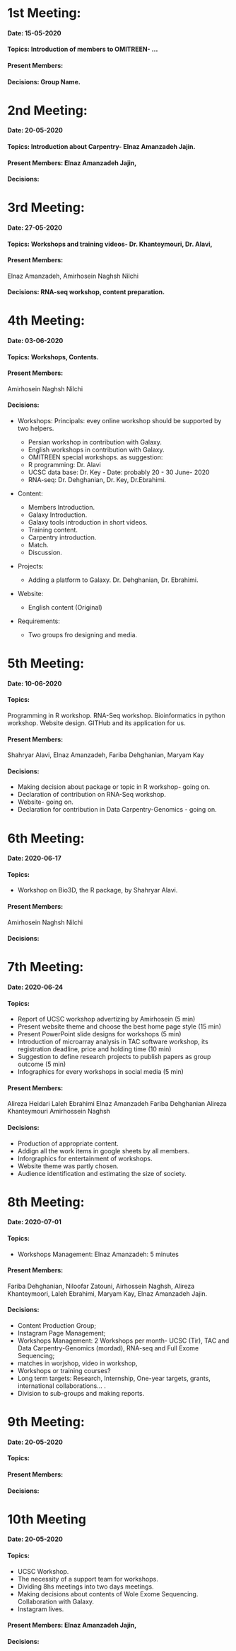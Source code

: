 # 1st Meeting:
#### Date: 15-05-2020
#### Topics: Introduction of members to OMITREEN- ...


#### Present Members: 
#### Decisions: Group Name.



# 2nd Meeting:
#### Date: 20-05-2020

#### Topics: Introduction about Carpentry- Elnaz Amanzadeh Jajin. 

#### Present Members: Elnaz Amanzadeh Jajin, 

#### Decisions: 





# 3rd Meeting: 

#### Date: 27-05-2020

#### Topics: Workshops and training videos- Dr. Khanteymouri, Dr. Alavi,

#### Present Members: 
Elnaz Amanzadeh, Amirhosein Naghsh Nilchi 

#### Decisions: RNA-seq workshop, content preparation.






# 4th Meeting:

#### Date: 03-06-2020

#### Topics: Workshops, Contents.

#### Present Members:
Amirhosein Naghsh Nilchi

#### Decisions:
  * Workshops:
  Principals: evey online workshop should be supported by two helpers.
     - Persian workshop in contribution with Galaxy.
     - English workshops in contribution with Galaxy.
     - OMITREEN special workshops.
       as suggestion:
     - R programming: Dr. Alavi
     - UCSC data base: Dr. Key - Date: probably 20 - 30 June- 2020
     - RNA-seq: Dr. Dehghanian, Dr. Key, Dr.Ebrahimi.
   
  * Content:
      - Members Introduction.
      - Galaxy Introduction.
      - Galaxy tools introduction in short videos.
      - Training content.
      - Carpentry introduction.
      - Match.
      - Discussion.
      
  * Projects:
      - Adding a platform to Galaxy. Dr. Dehghanian, Dr. Ebrahimi.
    
  * Website:
      - English content (Original)
  * Requirements:
      - Two groups fro designing and media.
      
      




# 5th Meeting:
#### Date: 10-06-2020

#### Topics: 
Programming in R workshop.
RNA-Seq workshop.
Bioinformatics in python workshop.
Website design.
GITHub and its application for us.

#### Present Members:
Shahryar Alavi, Elnaz Amanzadeh, Fariba Dehghanian, Maryam Kay

#### Decisions: 
- Making decision about package or topic in R workshop- going on.
- Declaration of contribution on RNA-Seq workshop.
- Website- going on.
- Declaration for contribution in Data Carpentry-Genomics - going on.


# 6th Meeting:
#### Date: 2020-06-17

#### Topics: 
* Workshop on Bio3D, the R package, by Shahryar Alavi.

#### Present Members:
Amirhosein Naghsh Nilchi

#### Decisions: 


# 7th Meeting:
#### Date: 2020-06-24

#### Topics:
* Report of UCSC workshop advertizing by Amirhosein (5 min)
* Present website theme and choose the best home page style (15 min)
* Present PowerPoint slide designs for workshops (5 min)
* Introduction of microarray analysis in TAC software workshop, its registration deadline, price and holding time (10 min) 
* Suggestion to define research projects to publish papers as group outcome (5 min)
* Infographics for every workshops in social media (5 min)
#### Present Members:
Alireza Heidari
Laleh Ebrahimi
Elnaz Amanzadeh
Fariba Dehghanian
Alireza Khanteymouri
Amirhossein Naghsh

#### Decisions:
* Production of appropriate content.
* Addign all the work items in google sheets by all members.
* Inforgraphics for entertainment of workshops.
* Website theme was partly chosen.
* Audience identification and estimating the size of society.



# 8th Meeting:
#### Date: 2020-07-01

#### Topics:
- Workshops Management: Elnaz Amanzadeh: 5 minutes
#### Present Members:
Fariba Dehghanian, Niloofar Zatouni, Airhossein Naghsh, Alireza Khanteymoori, Laleh Ebrahimi, Maryam Kay, Elnaz Amanzadeh Jajin.

#### Decisions:
* Content Production Group;
* Instagram Page Management;
* Workshops Management: 2 Workshops per month- UCSC (Tir), TAC and Data Carpentry-Genomics (mordad), RNA-seq and Full Exome Sequencing;
* matches in worjshop, video in workshop,
* Workshops or training courses?
* Long term targets: Research, Internship, One-year targets, grants, international collaborations... .
* Division to sub-groups and making reports. 



# 9th Meeting:
#### Date: 20-05-2020

#### Topics: 

#### Present Members: 

#### Decisions: 


# 10th Meeting
#### Date: 20-05-2020

#### Topics:
* UCSC Workshop.
* The necessity of a support team for workshops.
* Dividing 8hs meetings into two days meetings.
* Making decisions about contents of Wole Exome Sequencing. Collaboration with Galaxy.
* Instagram lives.

#### Present Members: Elnaz Amanzadeh Jajin, 

#### Decisions: 
